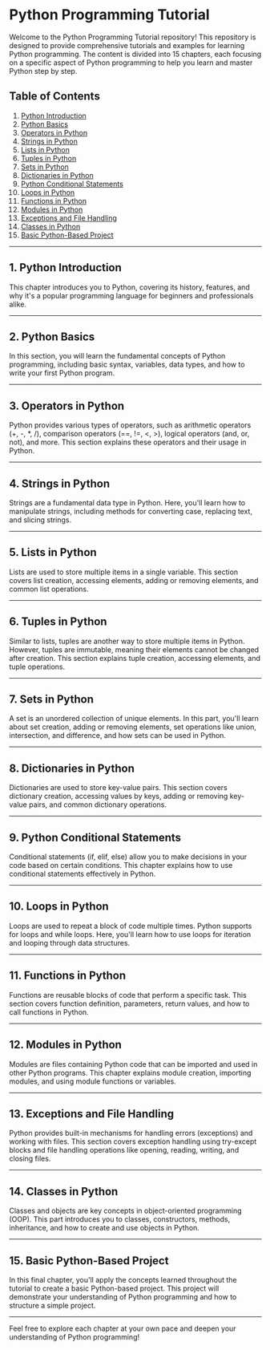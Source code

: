 # Python Programming Tutorial

Welcome to the Python Programming Tutorial repository! This repository is designed to provide comprehensive tutorials and examples for learning Python programming. The content is divided into 15 chapters, each focusing on a specific aspect of Python programming to help you learn and master Python step by step.

## Table of Contents

1. [Python Introduction](#1-python-introduction)
2. [Python Basics](#2-python-basics)
3. [Operators in Python](#3-operators-in-python)
4. [Strings in Python](#4-strings-in-python)
5. [Lists in Python](#5-lists-in-python)
6. [Tuples in Python](#6-tuples-in-python)
7. [Sets in Python](#7-sets-in-python)
8. [Dictionaries in Python](#8-dictionaries-in-python)
9. [Python Conditional Statements](#9-python-conditional-statements)
10. [Loops in Python](#10-loops-in-python)
11. [Functions in Python](#11-functions-in-python)
12. [Modules in Python](#12-modules-in-python)
13. [Exceptions and File Handling](#13-exceptions-and-file-handling)
14. [Classes in Python](#14-classes-in-python)
15. [Basic Python-Based Project](#15-basic-python-based-project)

---

## 1. Python Introduction

This chapter introduces you to Python, covering its history, features, and why it's a popular programming language for beginners and professionals alike.

---

## 2. Python Basics

In this section, you will learn the fundamental concepts of Python programming, including basic syntax, variables, data types, and how to write your first Python program.

---

## 3. Operators in Python

Python provides various types of operators, such as arithmetic operators (+, -, *, /), comparison operators (==, !=, <, >), logical operators (and, or, not), and more. This section explains these operators and their usage in Python.

---

## 4. Strings in Python

Strings are a fundamental data type in Python. Here, you'll learn how to manipulate strings, including methods for converting case, replacing text, and slicing strings.

---

## 5. Lists in Python

Lists are used to store multiple items in a single variable. This section covers list creation, accessing elements, adding or removing elements, and common list operations.

---

## 6. Tuples in Python

Similar to lists, tuples are another way to store multiple items in Python. However, tuples are immutable, meaning their elements cannot be changed after creation. This section explains tuple creation, accessing elements, and tuple operations.

---

## 7. Sets in Python

A set is an unordered collection of unique elements. In this part, you'll learn about set creation, adding or removing elements, set operations like union, intersection, and difference, and how sets can be used in Python.

---

## 8. Dictionaries in Python

Dictionaries are used to store key-value pairs. This section covers dictionary creation, accessing values by keys, adding or removing key-value pairs, and common dictionary operations.

---

## 9. Python Conditional Statements

Conditional statements (if, elif, else) allow you to make decisions in your code based on certain conditions. This chapter explains how to use conditional statements effectively in Python.

---

## 10. Loops in Python

Loops are used to repeat a block of code multiple times. Python supports for loops and while loops. Here, you'll learn how to use loops for iteration and looping through data structures.

---

## 11. Functions in Python

Functions are reusable blocks of code that perform a specific task. This section covers function definition, parameters, return values, and how to call functions in Python.

---

## 12. Modules in Python

Modules are files containing Python code that can be imported and used in other Python programs. This chapter explains module creation, importing modules, and using module functions or variables.

---

## 13. Exceptions and File Handling

Python provides built-in mechanisms for handling errors (exceptions) and working with files. This section covers exception handling using try-except blocks and file handling operations like opening, reading, writing, and closing files.

---

## 14. Classes in Python

Classes and objects are key concepts in object-oriented programming (OOP). This part introduces you to classes, constructors, methods, inheritance, and how to create and use objects in Python.

---

## 15. Basic Python-Based Project

In this final chapter, you'll apply the concepts learned throughout the tutorial to create a basic Python-based project. This project will demonstrate your understanding of Python programming and how to structure a simple project.

---

Feel free to explore each chapter at your own pace and deepen your understanding of Python programming!

